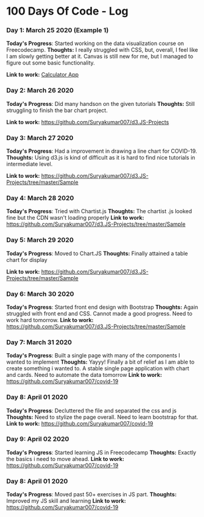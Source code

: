 # 100 Days Of Code - Log

### Day 1: March 25 2020 (Example 1)

**Today's Progress**: Started working on the data visualization course on Freecodecamp.
**Thoughts:** I really struggled with CSS, but, overall, I feel like I am slowly getting better at it. Canvas is still new for me, but I managed to figure out some basic functionality.

**Link to work:** [Calculator App](http://www.example.com)

### Day 2: March 26 2020

**Today's Progress**: Did many handson on the given tutorials
**Thoughts:** Still struggling to finish the bar chart project.

**Link to work:** https://github.com/Suryakumar007/d3.JS-Projects

### Day 3: March 27 2020

**Today's Progress**: Had a improvement in drawing a line chart for COVID-19.
**Thoughts:** Using d3.js is kind of difficult as it is hard to find nice tutorials in intermediate level.

**Link to work:** https://github.com/Suryakumar007/d3.JS-Projects/tree/master/Sample

### Day 4: March 28 2020

**Today's Progress**: Tried with Chartist.js
**Thoughts:** The chartist .js looked fine but the CDN wasn't loading properly
**Link to work:** https://github.com/Suryakumar007/d3.JS-Projects/tree/master/Sample

### Day 5: March 29 2020

**Today's Progress**: Moved to Chart.JS
**Thoughts:** Finally attained a table chart for display

**Link to work:** https://github.com/Suryakumar007/d3.JS-Projects/tree/master/Sample

### Day 6: March 30 2020

**Today's Progress**: Started front end design with Bootstrap
**Thoughts:** Again struggled with front end and CSS. Cannot made a good progress. Need to work hard tomorrow.
**Link to work:** https://github.com/Suryakumar007/d3.JS-Projects/tree/master/Sample

### Day 7: March 31 2020

**Today's Progress**: Built a single page with many of the components I wanted to implement
**Thoughts:** Yayyy! Finally a bit of relief as I am able to create something i wanted to. A stable single page application with chart and cards. Need to automate the data tomorrow
**Link to work:** https://github.com/Suryakumar007/covid-19

### Day 8: April 01 2020

**Today's Progress**: Decluttered the file and separated the css and js
**Thoughts:** Need to stylize the page overall. Need to learn bootstrap for that.
**Link to work:** https://github.com/Suryakumar007/covid-19

### Day 9: April 02 2020

**Today's Progress**: Started learning JS in Freecodecamp
**Thoughts:** Exactly the basics i need to move ahead.
**Link to work:** https://github.com/Suryakumar007/covid-19

### Day 8: April 01 2020

**Today's Progress**: Moved past 50+ exercises in JS part.
**Thoughts:** Improved my JS skill and learning
**Link to work:** https://github.com/Suryakumar007/covid-19


